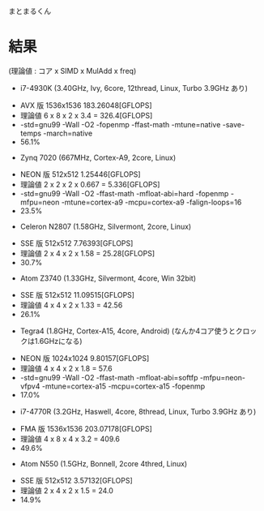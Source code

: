 まとまるくん


# 結果
(理論値 : コア x SIMD x MulAdd x freq)

 * i7-4930K (3.40GHz, Ivy, 6core, 12thread, Linux, Turbo 3.9GHz あり)
  - AVX 版 1536x1536 183.26048[GFLOPS]
  - 理論値 6 x 8 x 2 x 3.4 = 326.4[GFLOPS]
  - -std=gnu99 -Wall -O2 -fopenmp -ffast-math -mtune=native -save-temps -march=native
  - 56.1%
 * Zynq 7020 (667MHz, Cortex-A9, 2core, Linux)
  - NEON 版 512x512 1.25446[GFLOPS]
  - 理論値 2 x 2 x 2 x 0.667 = 5.336[GFLOPS]
  - -std=gnu99 -Wall -O2 -ffast-math -mfloat-abi=hard -fopenmp -mfpu=neon -mtune=cortex-a9 -mcpu=cortex-a9 -falign-loops=16 
  - 23.5%
 * Celeron N2807 (1.58GHz, Silvermont, 2core, Linux)
  - SSE 版 512x512 7.76393[GFLOPS]
  - 理論値 2 x 4 x 2 x 1.58 = 25.28[GFLOPS]
  - 30.7%
 * Atom Z3740 (1.33GHz, Silvermont, 4core, Win 32bit)
  - SSE 版 512x512 11.09515[GFLOPS]
  - 理論値 4 x 4 x 2 x 1.33 = 42.56
  - 26.1%
 * Tegra4 (1.8GHz, Cortex-A15, 4core, Android) (なんか4コア使うとクロックは1.6GHzになる)
  - NEON 版 1024x1024 9.80157[GFLOPS]
  - 理論値 4 x 4 x 2 x 1.8 = 57.6
  - -std=gnu99 -Wall -O2 -ffast-math -mfloat-abi=softfp -mfpu=neon-vfpv4 -mtune=cortex-a15 -mcpu=cortex-a15 -fopenmp
  - 17.0%
 * i7-4770R (3.2GHz, Haswell, 4core, 8thread, Linux, Turbo 3.9GHz あり)
  - FMA 版 1536x1536 203.07178[GFLOPS]
  - 理論値 4 x 8 x 4 x 3.2 = 409.6
  - 49.6%
 * Atom N550 (1.5GHz, Bonnell, 2core 4thred, Linux)
  - SSE 版 512x512 3.57132[GFLOPS]
  - 理論値 2 x 4 x 2 x 1.5 = 24.0
  - 14.9%
